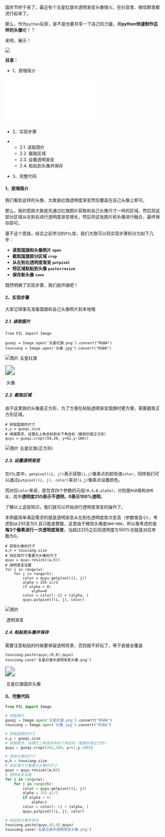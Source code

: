 国庆节终于来了，最近有个五星红旗半透明渐变头像很火，在抖音里、微信群里都流行起来了。

那么，作为`python`玩家，是不是也要共享一下自己的力量，用**python快速制作这样的头像**呢！？

来吧，展示！

![](E:/%E5%90%8E%E5%8F%B0%E5%BC%80%E5%8F%91/others/python%E5%B0%8F%E5%B7%A5%E5%85%B7/%E7%94%A8python%E5%88%B6%E4%BD%9C%E4%BA%94%E6%98%9F%E7%BA%A2%E6%97%97%E5%9B%BD%E5%BA%86%E5%A4%B4%E5%83%8F/%E4%BA%94%E6%98%9F%E7%BA%A2%E6%97%97%E5%8D%8A%E9%80%8F%E6%98%8E%E6%B8%90%E5%8F%98%E5%A4%B4%E5%83%8F.png)

**目录：**

- 1、原理简介

<iframe src="//player.bilibili.com/player.html?aid=809858353&bvid=BV1834y1t7en&cid=549630250&page=1" scrolling="no" border="0" frameborder="no" framespacing="0" allowfullscreen="true"> </iframe>

- 2、实现步骤

- - 2.1. 读取图片
  - 2.2. 截取区域
  - 2.3. 设置透明渐变
  - 2.4. 粘贴到头像并保存

- 3、完整代码



#### 1、原理简介

我们看到这样的头像，大致是红旗透明度渐变然后覆盖在自己头像上即可。

那么，我的思路大致是先通过红旗图片获取和自己头像尺寸一样的区域，然后将这部分区域从左到右进行透明度渐变增长，然后将这张图片和头像进行融合，最终保存即可。

基于这个思路，结合之前学过的`PIL`库，我们大致可以将实现步骤拆分为如下几步：

- **读取国旗和头像照片** **`open`**
- **截取国旗部分区域** **`crop`**
- **从左到右透明度渐变** **`putpixel`**
- **将区域粘贴到头像** **`paste`+`resize`**
- **保存新头像** **`save`**

既然明确了实现步骤，我们就开搞吧！



#### 2、实现步骤

大家记得事先准备国旗和自己头像照片到本地哦

##### **2.1. 读取图片**

```
from PIL import Image

guoqi = Image.open('五星红旗.png').convert("RGBA")
touxiang = Image.open('头像.jpg').convert("RGBA")
```

![图片](https://mmbiz.qpic.cn/mmbiz_png/vQr6oPKZqgvXpv4XvHP4ibWhIoJ1I7mCsTJ2zexfTKEoHJCnGlHkvGMQbP40hMIibxLnMLaqAlkTjpzTcByHhe6A/640?wx_fmt=png&tp=webp&wxfrom=5&wx_lazy=1&wx_co=1)																											五星红旗

<img src="E:/%E5%90%8E%E5%8F%B0%E5%BC%80%E5%8F%91/others/python%E5%B0%8F%E5%B7%A5%E5%85%B7/%E7%94%A8python%E5%88%B6%E4%BD%9C%E4%BA%94%E6%98%9F%E7%BA%A2%E6%97%97%E5%9B%BD%E5%BA%86%E5%A4%B4%E5%83%8F/%E5%A4%B4%E5%83%8F.jpg" style="zoom:200%;" />

​																													头像

##### **2.2. 截取区域**

由于这里我的头像是正方形，为了方便在粘贴透明渐变国旗时更方便，需要截取正方形区域。

```
# 获取国旗的尺寸
x,y = guoqi.size
# 根据需求，设置左上角坐标和右下角坐标（截取的是正方形）
quyu = guoqi.crop((50,20, y+62,y-100))
```

![图片](https://mmbiz.qpic.cn/mmbiz_png/vQr6oPKZqgvXpv4XvHP4ibWhIoJ1I7mCsP4gucavloSOuoYasnb88PibacicRaelgWSf6UHLupibLdEqodjggJ7KCQ/640?wx_fmt=png&tp=webp&wxfrom=5&wx_lazy=1&wx_co=1)																									 五星红旗(正方形)

##### **2.3. 设置透明渐变**

在`PIL`库中，`getpixel((i, j))`表示获取`(i,j)`像素点的颜色值`color`，同样我们可以通过`putpixel((i, j), color)`来对`(i,j)`像素点设置颜色。

而对应`color`来说，是包含四个参数的元组`(R,G,B,alpha)`，分别是`RGB`值和`透明度`，其中**透明度255表示不透明，0表示100%透明**。

了解以上这些知识，我们就可以开始进行透明度渐变的操作了。

本例最简单满足需求的就是透明渐变从左到右透明度依次变高（参数值变小），考虑到从255变为0 且只能是整数，这里由于微信头像是`900*900`，所以我考虑的是**每3个像素进行一次透明度渐变**，当超过255之后则透明度为100%也就是对应参数为0。

```
# 获取头像的尺寸
w,h = touxiang.size
# 将区域尺寸重置为头像的尺寸
quyu = quyu.resize((w,h))
# 透明渐变设置
for i in range(w):
    for j in range(h):
        color = quyu.getpixel((i, j))
        alpha = 255-i//3
        if alpha < 0:
            alpha=0
        color = color[:-1] + (alpha, )
        quyu.putpixel((i, j), color)
```

![图片](https://mmbiz.qpic.cn/mmbiz_png/vQr6oPKZqgvXpv4XvHP4ibWhIoJ1I7mCsUtP0rxTBgfL7su70QUgFibKdGHNhI3960KOnWWK8kxTte0FBBdJvLnw/640?wx_fmt=png&tp=webp&wxfrom=5&wx_lazy=1&wx_co=1)

​																										透明渐变

##### **2.4. 粘贴到头像并保存**

需要注意粘贴的时候要保留透明背景，否则就不好玩了，等于直接全覆盖

```
touxiang.paste(quyu,(0,0),quyu)
touxiang.save('五星红旗半透明渐变头像.png')
```

<img src="E:/%E5%90%8E%E5%8F%B0%E5%BC%80%E5%8F%91/others/python%E5%B0%8F%E5%B7%A5%E5%85%B7/%E7%94%A8python%E5%88%B6%E4%BD%9C%E4%BA%94%E6%98%9F%E7%BA%A2%E6%97%97%E5%9B%BD%E5%BA%86%E5%A4%B4%E5%83%8F/%E4%BA%94%E6%98%9F%E7%BA%A2%E6%97%97%E5%8D%8A%E9%80%8F%E6%98%8E%E6%B8%90%E5%8F%98%E5%A4%B4%E5%83%8F.png" style="zoom:200%;" />

​																									五星红旗国庆头像

#### 3、完整代码

```python
from PIL import Image

# 读取图片
guoqi = Image.open('五星红旗.png').convert("RGBA")
touxiang = Image.open('头像.jpg').convert("RGBA")

# 获取国旗的尺寸
x,y = guoqi.size
# 根据需求，设置左上角坐标和右下角坐标（截取的是正方形）
quyu = guoqi.crop((262,100, y+62,y-100))

# 获取头像的尺寸
w,h = touxiang.size
# 将区域尺寸重置为头像的尺寸
quyu = quyu.resize((w,h))
# 透明渐变设置
for i in range(w):
    for j in range(h):
        color = quyu.getpixel((i, j))
        alpha = 255-i//3
        if alpha < 0:
            alpha=0
        color = color[:-1] + (alpha, )
        quyu.putpixel((i, j), color)

# 粘贴到头像并保存 
touxiang.paste(quyu,(0,0),quyu)
touxiang.save('五星红旗半透明渐变头像.png')
```

